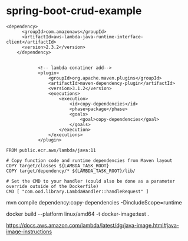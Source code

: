 # spring-boot-crud-example

```
<dependency>
      <groupId>com.amazonaws</groupId>
      <artifactId>aws-lambda-java-runtime-interface-client</artifactId>
      <version>2.3.2</version>
    </dependency>
```

```

			<!-- lambda conatiner add-->
			<plugin>
				<groupId>org.apache.maven.plugins</groupId>
				<artifactId>maven-dependency-plugin</artifactId>
				<version>3.1.2</version>
				<executions>
					<execution>
						<id>copy-dependencies</id>
						<phase>package</phase>
						<goals>
							<goal>copy-dependencies</goal>
						</goals>
					</execution>
				</executions>
			</plugin>
```

```
FROM public.ecr.aws/lambda/java:11
  
# Copy function code and runtime dependencies from Maven layout
COPY target/classes ${LAMBDA_TASK_ROOT}
COPY target/dependency/* ${LAMBDA_TASK_ROOT}/lib/
    
# Set the CMD to your handler (could also be done as a parameter override outside of the Dockerfile)
CMD [ "com.ood.library.LambdaHandler::handleRequest" ]
```

mvn compile dependency:copy-dependencies -DincludeScope=runtime

docker build --platform linux/amd64 -t docker-image:test .

https://docs.aws.amazon.com/lambda/latest/dg/java-image.html#java-image-instructions
